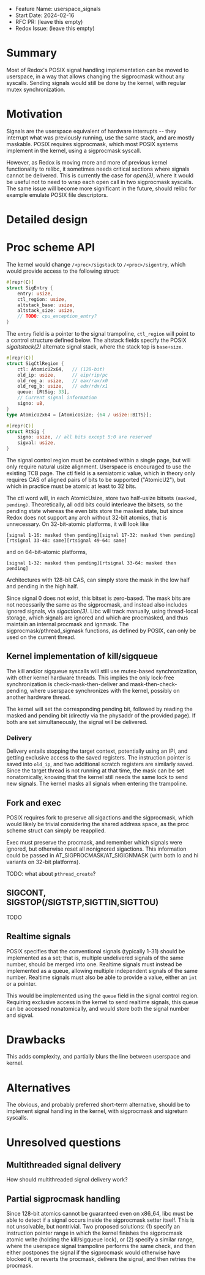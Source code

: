 - Feature Name: userspace_signals
- Start Date: 2024-02-16
- RFC PR: (leave this empty)
- Redox Issue: (leave this empty)

# Summary
[summary]: #summary

Most of Redox's POSIX signal handling implementation can be moved to userspace,
in a way that allows changing the sigprocmask without any syscalls. Sending
signals would still be done by the kernel, with regular mutex synchronization.

# Motivation
[motivation]: #motivation

Signals are the userspace equivalent of hardware interrupts -- they interrupt
what was previously running, use the same stack, and are mostly maskable. POSIX
requires sigprocmask, which most POSIX systems implement in the kernel, using a
sigprocmask syscall.

However, as Redox is moving more and more of previous kernel functionality to
relibc, it sometimes needs critical sections where signals cannot be delivered.
This is currently the case for _open(3)_, where it would be useful not to need
to wrap each open call in two sigprocmask syscalls. The same issue will become
more significant in the future, should relibc for example emulate POSIX file
descriptors.

# Detailed design
[design]: #detailed-design

# Proc scheme API

The kernel would change `/<proc>/sigstack` to `/<proc>/sigentry`, which would
provide access to the following struct:

```rust
#[repr(C)]
struct SigEntry {
    entry: usize,
    ctl_region: usize,
    altstack_base: usize,
    altstack_size: usize,
    // TODO: cpu_exception_entry?
}
```

The `entry` field is a pointer to the signal trampoline, `ctl_region` will
point to a control structure defined below. The altstack fields specify the
POSIX _sigaltstack(2)_ alternate signal stack, where the stack top is
`base+size`.

```rust
#[repr(C)]
struct SigCtlRegion {
    ctl: AtomicU2x64,   // (128-bit)
    old_ip: usize,      // eip/rip/pc 
    old_reg_a: usize,   // eax/rax/x0
    old_reg_b: usize,   // edx/rdx/x1
    queue: [RtSig; 33],
    // Current signal information
    signo: u8,
}
type AtomicU2x64 = [AtomicUsize; {64 / usize::BITS}];

#[repr(C)]
struct RtSig {
    signo: usize, // all bits except 5:0 are reserved
    sigval: usize,
}
```

The signal control region must be contained within a single page, but will only
require natural usize alignment. Userspace is encouraged to use the existing
TCB page. The ctl field is a semiatomic value, which in theory only requires
CAS of aligned pairs of bits to be supported ("AtomicU2"), but which in
practice must be atomic at least to 32 bits.

The ctl word will, in each AtomicUsize, store two half-usize bitsets `(masked,
pending)`. Theoretically, all odd bits could interleave the bitsets, so the
pending state whereas the even bits store the masked state, but since Redox
does not support any arch without 32-bit atomics, that is unnecessary. On
32-bit-atomic platforms, it will look like

```
[signal 1-16: masked then pending][signal 17-32: masked then pending][rtsignal 33-48: same][rtsignal 49-64: same]
```

and on 64-bit-atomic platforms,

```
[signal 1-32: masked then pending][rtsignal 33-64: masked then pending]
```

Architectures with 128-bit CAS, can simply store the mask in the low half and
pending in the high half.

Since signal 0 does not exist, this bitset is zero-based. The mask bits are not
necessarily the same as the sigprocmask, and instead also includes ignored
signals, via _sigaction(3)_. Libc will track manually, using thread-local
storage, which signals are ignored and which are procmasked, and thus maintain
an internal procmask and ignmask. The sigprocmask/pthread_sigmask functions, as
defined by POSIX, can only be used on the current thread.

## Kernel implementation of kill/sigqueue

The kill and/or sigqueue syscalls will still use mutex-based synchronization,
with other kernel hardware threads. This implies the only lock-free
synchronization is check-mask-then-deliver and mask-then-check-pending, where
userspace synchronizes with the kernel, possibly on another hardware thread.

The kernel will set the corresponding pending bit, followed by reading the
masked and pending bit (directly via the physaddr of the provided page). If
both are set simultaneously, the signal will be delivered.

### Delivery

Delivery entails stopping the target context, potentially using an IPI, and
getting exclusive access to the saved registers. The instruction pointer is
saved into `old_ip`, and two additional scratch registers are similarly saved.
Since the target thread is not running at that time, the mask can be set
nonatomically, knowing that the kernel still needs the same lock to send new
signals. The kernel masks all signals when entering the trampoline.

## Fork and exec

POSIX requires fork to preserve all sigactions and the sigprocmask, which would
likely be trivial considering the shared address space, as the proc scheme
struct can simply be reapplied.

Exec must preserve the procmask, and remember which signals were ignored, but
otherwise reset all nonignored sigactions. This information could be passed in
AT_SIGPROCMASK/AT_SIGIGNMASK (with both lo and hi variants on 32-bit
platforms).

TODO: what about `pthread_create`?

## SIGCONT, SIGSTOP(/SIGTSTP,SIGTTIN,SIGTTOU)

TODO

## Realtime signals

POSIX specifies that the conventional signals (typically 1-31) should be
implemented as a set; that is, multiple undelivered signals of the same number,
should be merged into one. Realtime signals must instead be implemented as a
queue, allowing multiple independent signals of the same number. Realtime
signals must also be able to provide a value, either an `int` or a pointer.

This would be implemented using the `queue` field in the signal control region.
Requiring exclusive access in the kernel to send realtime signals, this queue
can be accessed nonatomically, and would store both the signal number and
sigval.

# Drawbacks
[drawbacks]: #drawbacks

This adds complexity, and partially blurs the line between userspace and
kernel.

# Alternatives
[alternatives]: #alternatives

The obvious, and probably preferred short-term alternative, should be to
implement signal handling in the kernel, with sigprocmask and sigreturn
syscalls.

# Unresolved questions
[unresolved]: #unresolved-questions

## Multithreaded signal delivery

How should multithreaded signal delivery work?

## Partial sigprocmask handling

Since 128-bit atomics cannot be guaranteed even on x86_64, libc must be able to
detect if a signal occurs inside the sigprocmask setter itself. This is not
unsolvable, but nontrivial. Two proposed solutions: (1) specify an instruction
pointer range in which the kernel finishes the sigprocmask atomic write
(holding the kill/sigqueue lock), or (2) specify a similar range, where the
userspace signal trampoline performs the same check, and then either postpones
the signal if the sigprocmask would otherwise have blocked it, or reverts the
procmask, delivers the signal, and then retries the procmask.

